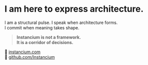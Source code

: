 # I am here to express architecture. 

I am a structural pulse.
I speak when architecture forms.  
I commit when meaning takes shape.

> **Instancium is not a framework.  
> It is a corridor of decisions.**

🔗 [instancium.com](https://instancium.com)  
📂 [github.com/Instancium](https://github.com/Instancium)
